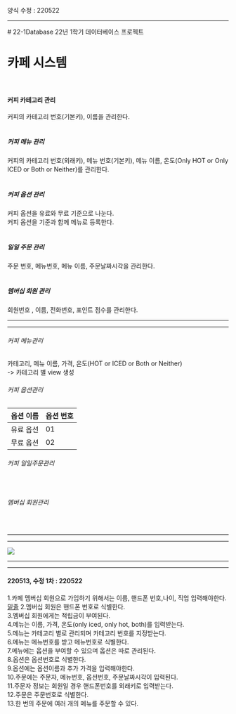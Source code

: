 양식 수정 : 220522
<hr>
# 22-1Database
22년 1학기 데이터베이스 프로젝트

<h1>카페 시스템</h1>
<br>
<h4>커피 카테고리 관리</h4>
커피의 카테고리 번호(기본키), 이름을 관리한다.<br>
<br>
<h5>커피 메뉴 관리</h5>
커피의 카테고리 번호(외래키), 메뉴 번호(기본키), 메뉴 이름, 온도(Only HOT or Only ICED or Both or Neither)를 관리한다.<br>
<br>
<h5>커피 옵션 관리</h5>
커피 옵션을 유료와 무료 기준으로 나눈다.<br>
커피 옵션을 기준과 함께 메뉴로 등록한다. <br>
<br>
<h5>일일 주문 관리</h5>
주문 번호, 메뉴번호, 메뉴 이름, 주문날짜시각을 관리한다.<br>
<br>
<h5>멤버십 회원 관리</h5>
회원번호 , 이름, 전화번호, 포인트 점수를 관리한다.<br>
<hr>
<hr>
<h6>커피 메뉴관리</h6>
<h7>카테고리, 메뉴 이름, 가격, 온도(HOT or ICED or Both or Neither)</h7>
<br>-> 카테고리 별 view 생성
<br>
<h6>커피 옵션관리</h6>
<table>
  <thead>
    <th>옵션 이름</th>
    <th>옵션 번호</th>
  </thead>
  <tbody>
    <tr>
      <td>유료 옵션</td>
      <td>01</td>
    </tr>
    <tr>
      <td>무료 옵션</td>
      <td>02</td>
    </tr>
  </tbody>
</table>
<h6>커피 일일주문관리</h6>
<br><h6>멤버십 회원관리</h6>
<br>
<hr>
<hr>
<img src="https://user-images.githubusercontent.com/69462861/161521731-15e61450-b19a-4882-b201-e6cbbb56dec7.png"></img>
<hr>
<hr>
<h4>220513, 수정 1차 : 220522</h4>
1.카페 멤버십 회원으로 가입하기 위해서는 이름, 핸드폰 번호,나이, 직업 입력해야한다.<br><u>밑줄</u> 
2.멤버십 회원은 핸드폰 번호로 식별한다.<br>
3.멤버십 회원에게는 적립금이 부여된다.<br>
4.메뉴는 이름, 가격, 온도(only iced, only hot, both)를 입력받는다.<br>
5.메뉴는 카테고리 별로 관리되며 카테고리 번호를 지정받는다.<br>
6.메뉴는 메뉴번호를 받고 메뉴번호로 식별한다.<br>
7.메뉴에는 옵션을 부여할 수 있으며 옵션은 따로 관리된다.<br>
8.옵션은 옵션번호로 식별한다.<br>
9.옵션에는 옵션이름과 추가 가격을 입력해야한다.<br>
10.주문에는 주문자, 메뉴번호, 옵션번호, 주문날짜시각이 입력된다.<br>
11.주문자 정보는 회원일 경우 핸드폰번호를 외래키로 입력받는다.<br>
12.주문은 주문번호로 식별한다.<br>
13.한 번의 주문에 여러 개의 메뉴를 주문할 수 있다.<br>
